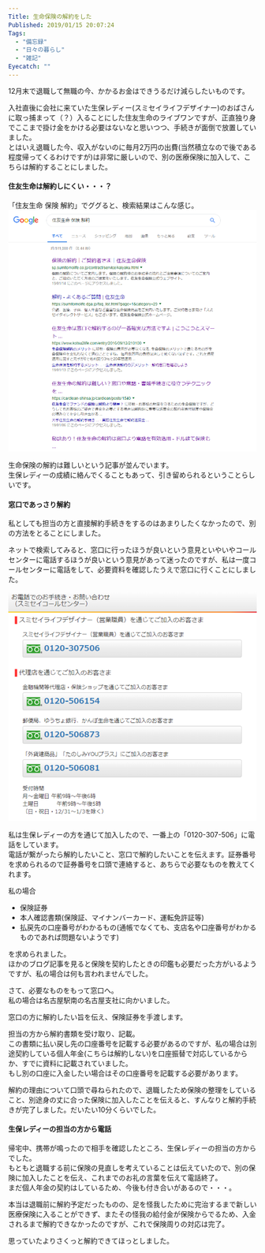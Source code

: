 ```yaml
---
Title: 生命保険の解約をした
Published: 2019/01/15 20:07:24
Tags:
  - "備忘録"
  - "日々の暮らし"
  - "雑記"
Eyecatch: ""
---
```

12月末で退職して無職の今、かかるお金はできうるだけ減らしたいものです。  

入社直後に会社に来ていた生保レディー(スミセイライフデザイナー)のおばさんに取っ捕まって（？）入ることにした住友生命のライブワンですが、正直独り身でここまで掛け金をかける必要はないなと思いつつ、手続きが面倒で放置していました。  
とはいえ退職した今、収入がないのに毎月2万円の出費(当然積立なので後である程度帰ってくるわけですが)は非常に厳しいので、別の医療保険に加入して、こちらは解約することにしました。  



#### 住友生命は解約しにくい・・・？
「住友生命 保険 解約」でググると、検索結果はこんな感じ。    
![](20190115192815.png) 

生命保険の解約は難しいという記事が並んでいます。  
生保レディーの成績に絡んでくることもあって、引き留められるということらしいです。  

#### 窓口であっさり解約  
私としても担当の方と直接解約手続きをするのはあまりしたくなかったので、別の方法をとることにしました。  

ネットで検索してみると、窓口に行ったほうが良いという意見といやいやコールセンターに電話するほうが良いという意見があって迷ったのですが、私は一度コールセンターに電話をして、必要資料を確認したうえで窓口に行くことにしました。  

![](20190115193333.png)   

私は生保レディーの方を通じて加入したので、一番上の「0120-307-506」に電話をしています。  
電話が繋がったら解約したいこと、窓口で解約したいことを伝えます。証券番号を求められるので証券番号を口頭で連絡すると、あちらで必要なものを教えてくれます。  

私の場合

* 保険証券  
* 本人確認書類(保険証、マイナンバーカード、運転免許証等)  
* 払戻先の口座番号がわかるもの(通帳でなくても、支店名や口座番号がわかるものであれば問題ないようです)  

を求められました。  
ほかのブログ記事を見ると保険を契約したときの印鑑も必要だった方がいるようですが、私の場合は何も言われませんでした。  

さて、必要なものをもって窓口へ。  
私の場合は名古屋駅南の名古屋支社に向かいました。  

窓口の方に解約したい旨を伝え、保険証券を手渡します。  

担当の方から解約書類を受け取り、記載。  
この書類に払い戻し先の口座番号を記載する必要があるのですが、私の場合は別途契約している個人年金(こちらは解約しない)を口座振替で対応しているからか、すでに資料に記載されていました。  
もし別の口座に入金したい場合はその口座番号を記載する必要があります。  

解約の理由について口頭で尋ねられたので、退職したため保険の整理をしていること、別途身の丈に合った保険に加入したことを伝えると、すんなりと解約手続きが完了しました。だいたい10分くらいでした。  

#### 生保レディーの担当の方から電話  
帰宅中、携帯が鳴ったので相手を確認したところ、生保レディーの担当の方からでした。  
もともと退職する前に保険の見直しを考えていることは伝えていたので、別の保険に加入したことを伝え、これまでのお礼の言葉を伝えて電話終了。  
まだ個人年金の契約はしているため、今後も付き合いがあるので・・・。  


本当は退職前に解約予定だったものの、足を怪我したために完治するまで新しい医療保険に入ることができず、またその怪我の給付金が保険からでるため、入金されるまで解約できなかったのですが、これで保険周りの対応は完了。  

思っていたよりさくっと解約できてほっとしました。  
